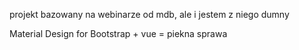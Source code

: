 projekt bazowany na webinarze od mdb, ale i jestem z niego dumny

Material Design for Bootstrap + vue = piekna sprawa
